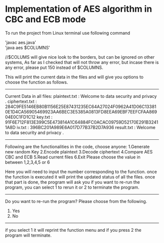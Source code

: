 # Implementation of AES algorithm in CBC and ECB mode

To run the project from Linux terminal use following command

'javac aes.java'  
'java aes $COLUMNS'

//$COLUMS will give nice look to the borders, but can be ignored on other systems, As far as I checked that will not throw any error, but incase there is any error, please put 150 instead of $COLUMNS.


This will print the current data in the files and will give you options to choose the function as follows.

-------------------------------------------------------------------------------------------------------------------------------------------------
Current Data in all files:
plaintext.txt : Welcome to data security and privacy .
ciphertext.txt : 284C9FE5146EB80B1156E25E87431235EC64A27024F0962A41D06C133810E1D4CA56905469923AA6BEC3E5385A0813FD8EEA69EBF7EEFCFAA86904E0C1FD1C12
key.txt : 91F6E712F813E399C5E473814A1C64884FC0ACAC09759D52170E291B32411A8D
iv.txt : 396BC201A989E6A017D77B37B2D7A936
result.txt : Welcome to data security and privacy .

-------------------------------------------------------------------------------------------------------------------------------------------------

Following are the functionalities in the code, choose anyone:
1.Generate new random Key
2.Encode plaintext
3.Decode ciphertext
4.Compare AES CBC and ECB
5.Read current files
6.Exit
Please choose the value in between 1,2,3,4,5 or 6


Here you will need to input the number corresponding to the function.
once the function is executed it will print the updated status of all the files.
once that part is done, the program will ask you if you want to re-run the program, you can select 1 to rerun it or 2 to terminate the program.

-------------------------------------------------------------------------------------------------------------------------------------------------
Do you want to re-run the program?
Please choose from the following.
1. Yes
2. No
-------------------------------------------------------------------------------------------------------------------------------------------------
if you select 1 it will reprint the function menu and if you press 2 the program will terminate.

